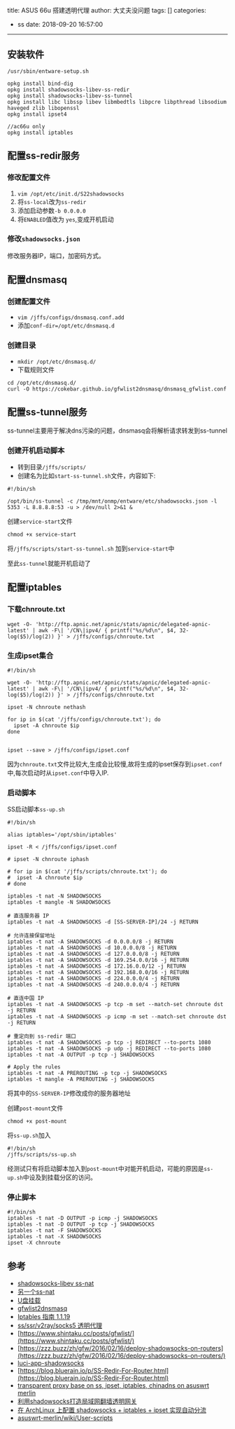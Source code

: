 title: ASUS 66u 搭建透明代理
author: 大丈夫没问题
tags: []
categories:
  - ss
date: 2018-09-20 16:57:00
---
## 安装软件

```shell
/usr/sbin/entware-setup.sh

opkg install bind-dig
opkg install shadowsocks-libev-ss-redir
opkg install shadowsocks-libev-ss-tunnel
opkg install libc libssp libev libmbedtls libpcre libpthread libsodium haveged zlib libopenssl
opkg install ipset4

//ac66u only
opkg install iptables
```

## 配置ss-redir服务

### 修改配置文件

1. `vim /opt/etc/init.d/S22shadowsocks`
2. 将`ss-local`改为`ss-redir`
3. 添加启动参数`-b 0.0.0.0`
4. 将`ENABLED`值改为 `yes`,变成开机启动

### 修改`shadowsocks.json`

修改服务器IP，端口，加密码方式。

## 配置dnsmasq

### 创建配置文件

* `vim /jffs/configs/dnsmasq.conf.add`
* 添加`conf-dir=/opt/etc/dnsmasq.d`

### 创建目录

*  `mkdir /opt/etc/dnsmasq.d/`
*  下载规则文件

```
cd /opt/etc/dnsmasq.d/
curl -O https://cokebar.github.io/gfwlist2dnsmasq/dnsmasq_gfwlist.conf
```

## 配置ss-tunnel服务

ss-tunnel主要用于解决dns污染的问题，dnsmasq会将解析请求转发到ss-tunnel


### 创建开机启动脚本

* 转到目录`/jffs/scripts/`
* 创建名为比如`start-ss-tunnel.sh`文件，内容如下:

```shell
#!/bin/sh

/opt/bin/ss-tunnel -c /tmp/mnt/onmp/entware/etc/shadowsocks.json -l 5353 -L 8.8.8.8:53 -u > /dev/null 2>&1 &
```
创建`service-start`文件
```
chmod +x service-start
```
将`/jffs/scripts/start-ss-tunnel.sh` 加到`service-start`中

至此`ss-tunnel`就能开机启动了

## 配置iptables

### 下载chnroute.txt
```
wget -O- 'http://ftp.apnic.net/apnic/stats/apnic/delegated-apnic-latest' | awk -F\| '/CN\|ipv4/ { printf("%s/%d\n", $4, 32-log($5)/log(2)) }' > /jffs/configs/chnroute.txt

```

### 生成ipset集合
```
#!/bin/sh

wget -O- 'http://ftp.apnic.net/apnic/stats/apnic/delegated-apnic-latest' | awk -F\| '/CN\|ipv4/ { printf("%s/%d\n", $4, 32-log($5)/log(2)) }' > /jffs/configs/chnroute.txt

ipset -N chnroute nethash

for ip in $(cat '/jffs/configs/chnroute.txt'); do
  ipset -A chnroute $ip
done


ipset --save > /jffs/configs/ipset.conf
```
因为`chnroute.txt`文件比较大,生成会比较慢,故将生成的ipset保存到`ipset.conf`中,每次启动时从`ipset.conf`中导入IP.

### 启动脚本

SS启动脚本`ss-up.sh`
```
#!/bin/sh

alias iptables='/opt/sbin/iptables'

ipset -R < /jffs/configs/ipset.conf

# ipset -N chnroute iphash

# for ip in $(cat '/jffs/scripts/chnroute.txt'); do
#  ipset -A chnroute $ip
# done

iptables -t nat -N SHADOWSOCKS
iptables -t mangle -N SHADOWSOCKS

# 直连服务器 IP
iptables -t nat -A SHADOWSOCKS -d [SS-SERVER-IP]/24 -j RETURN

# 允许连接保留地址
iptables -t nat -A SHADOWSOCKS -d 0.0.0.0/8 -j RETURN
iptables -t nat -A SHADOWSOCKS -d 10.0.0.0/8 -j RETURN
iptables -t nat -A SHADOWSOCKS -d 127.0.0.0/8 -j RETURN
iptables -t nat -A SHADOWSOCKS -d 169.254.0.0/16 -j RETURN
iptables -t nat -A SHADOWSOCKS -d 172.16.0.0/12 -j RETURN
iptables -t nat -A SHADOWSOCKS -d 192.168.0.0/16 -j RETURN
iptables -t nat -A SHADOWSOCKS -d 224.0.0.0/4 -j RETURN
iptables -t nat -A SHADOWSOCKS -d 240.0.0.0/4 -j RETURN

# 直连中国 IP
iptables -t nat -A SHADOWSOCKS -p tcp -m set --match-set chnroute dst -j RETURN
iptables -t nat -A SHADOWSOCKS -p icmp -m set --match-set chnroute dst -j RETURN

# 重定向到 ss-redir 端口
iptables -t nat -A SHADOWSOCKS -p tcp -j REDIRECT --to-ports 1080
iptables -t nat -A SHADOWSOCKS -p udp -j REDIRECT --to-ports 1080
iptables -t nat -A OUTPUT -p tcp -j SHADOWSOCKS

# Apply the rules
iptables -t nat -A PREROUTING -p tcp -j SHADOWSOCKS
iptables -t mangle -A PREROUTING -j SHADOWSOCKS
```

将其中的`SS-SERVER-IP`修改成你的服务器地址

创建`post-mount`文件

```
chmod +x post-mount
```

将`ss-up.sh`加入

```shell
#!/bin/sh
/jffs/scripts/ss-up.sh
```

经测试只有将启动脚本加入到`post-mount`中对能开机启动，可能的原因是`ss-up.sh`中设及到挂载分区的访问。

### 停止脚本

```
#!/bin/sh
iptables -t nat -D OUTPUT -p icmp -j SHADOWSOCKS
iptables -t nat -D OUTPUT -p tcp -j SHADOWSOCKS
iptables -t nat -F SHADOWSOCKS
iptables -t nat -X SHADOWSOCKS
ipset -X chnroute
```

## 参考

* [shadowsocks-libev ss-nat](<https://github.com/shadowsocks/shadowsocks-libev/blob/master/doc/ss-nat.asciidoc>)
* [另一个ss-nat](<https://github.com/zfl9/ss-tproxy>)
* [U盘挂载](<https://zhih.me/format-Upan-partition/>)
* [gfwlist2dnsmasq](<https://github.com/cokebar/gfwlist2dnsmasq>)
* [Iptables 指南 1.1.19](http://www.path8.net/docs/iptables-tutorial_cn/iptables-tutorial-cn-1.1.19.html)
* [ss/ssr/v2ray/socks5 透明代理](https://www.zfl9.com/ss-redir.html)
* [https://www.shintaku.cc/posts/gfwlist/](https://www.shintaku.cc/posts/gfwlist/)
* [https://zzz.buzz/zh/gfw/2016/02/16/deploy-shadowsocks-on-routers](https://zzz.buzz/zh/gfw/2016/02/16/deploy-shadowsocks-on-routers/)
* [luci-app-shadowsocks](https://raw.githubusercontent.com/shadowsocks/luci-app-shadowsocks/master/files/root/usr/bin/ss-rules)
* [https://blog.bluerain.io/p/SS-Redir-For-Router.html](https://blog.bluerain.io/p/SS-Redir-For-Router.html)
* [transparent proxy base on ss, ipset, iptables, chinadns on asuswrt merlin](https://github.com/zw963/asuswrt-merlin-transparent-proxy)
* [利用shadowsocks打造局域网翻墙透明网关](https://medium.com/@oliviaqrs/%E5%88%A9%E7%94%A8shadowsocks%E6%89%93%E9%80%A0%E5%B1%80%E5%9F%9F%E7%BD%91%E7%BF%BB%E5%A2%99%E9%80%8F%E6%98%8E%E7%BD%91%E5%85%B3-fb82ccb2f729)
* [在 ArchLinux 上配置 shadowsocks + iptables + ipset 实现自动分流](https://typeblog.net/set-up-shadowsocks-with-iptables-and-ipset-on-archlinux/)
* [asuswrt-merlin/wiki/User-scripts](https://github.com/RMerl/asuswrt-merlin/wiki/User-scripts)